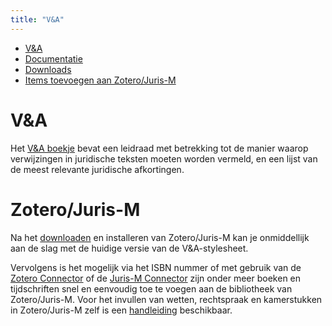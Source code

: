 ```yaml
---
title: "V&A"
---     
```

<nav>
<ul>
<li class="active"><a href="https://v-a-collaboration.github.io/v-en-a/">V&A</a></li>
<li><a href="v-en-a/pages/readme.md">Documentatie</a></li>
<li><a href="https://v-a-collaboration.github.io/v-en-a/pages/downloads.html">Downloads</a></li>
<li><a href="https://v-a-collaboration.github.io/v-en-a/pages/handleiding.html">Items toevoegen aan Zotero/Juris-M</a></li>
</ul>
</nav>

<h1 class="entry-title">V&A</h1>

<p>Het <a href="https://www.verwijzingen-en-afkortingen.be" target="_blank">V&amp;A boekje</a> bevat een leidraad met betrekking tot de manier waarop verwijzingen in juridische teksten moeten worden vermeld, en een lijst van de meest relevante juridische afkortingen.</p>
<h1>Zotero/Juris-M</h1>
<p>Na het <a href="https://juris-m.github.io/release/" target="_blank">downloaden</a> en installeren van Zotero/Juris-M kan je onmiddellijk aan de slag met de huidige versie van de V&A-stylesheet.</p>
<p>Vervolgens is het mogelijk via het ISBN nummer of met gebruik van de <a href="https://www.zotero.org/download/connectors">Zotero Connector</a> of de <a href="https://juris-m.github.io/downloads/">Juris-M
Connector</a> zijn onder meer boeken en tijdschriften snel en eenvoudig toe te voegen aan de bibliotheek van Zotero/Juris-M. Voor het invullen van wetten, rechtspraak en kamerstukken in Zotero/Juris-M zelf is een <a href="https://github.com/V-A-collaboration/v-en-a#readme" target="_blank">handleiding</a> beschikbaar.</p>
